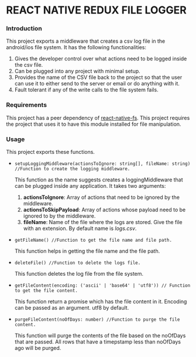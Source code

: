 # REACT NATIVE REDUX FILE LOGGER

### Introduction

This project exports a middleware that creates a csv log file in the android/ios file system. It has the following functionalities:

1. Gives the developer control over what actions need to be logged inside the csv file.
2. Can be plugged into any project with minimal setup.
3. Provides the name of the CSV file back to the project so that the user can use it to either send to the server or email or do anything with it.
4. Fault tolerant if any of the write calls to the file system fails.

### Requirements

This project has a peer dependency of [react-native-fs](https://www.npmjs.com/package/react-native-fs). This project requires the project that uses it to have this module installed for file manipulation.

### Usage

This project exports these functions.

- `setupLoggingMiddleware(actionsToIgnore: string[], fileName: string) //Function to create the logging middleware.`

  This function as the name suggests creates a loggingMiddleware that can be plugged inside any application. It takes two arguments:

  1. **actionsToIgnore**: Array of actions that need to be ignored by the middleware.
  2. **actionsToSkipPayload**: Array of actions whose payload need to be ignored to by the middleware.
  3. **fileName**: Name of the file where the logs are stored. Give the file with an extension. By default name is _logs.csv_.

- `getFileName() //Function to get the file name and file path.`

  This function helps in getting the file name and the file path.

- `deleteFile() //Function to delete the logs file.`

  This function deletes the log file from the file system.

- `getFileContent(encoding: ('ascii' | 'base64' | 'utf8')) // Function to get the file content.`

  This function return a promise which has the file content in it. Encoding can be passed as an argument. utf8 by default.

- `purgeFileContent(noOfDays: number) //Function to purge the file content.`

  This function will purge the contents of the file based on the noOfDays that are passed. All rows that have a timepstamp less than noOfDays ago will be purged.
